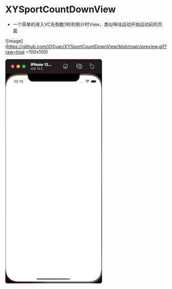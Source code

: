 # XYSportCountDownView
- 一个简单的进入VC先倒数3秒的倒计时View，类似咪咕运动开始运动前的页面

![image](https://github.com/iOSyan/XYSportCountDownView/blob/main/preview.gif?raw=true =100x100)  


<img src="https://github.com/iOSyan/XYSportCountDownView/blob/main/preview.gif?raw=true" width=60%>
